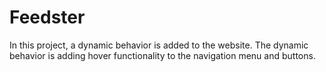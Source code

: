# Feedster
In this project, a dynamic behavior is added to the website. 
The dynamic behavior is adding hover functionality to the navigation menu and buttons.
